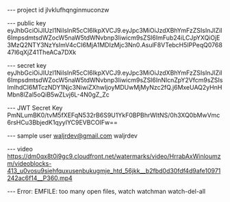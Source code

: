--- project id
jlvklufhqnginmuconzw


--- public key
eyJhbGciOiJIUzI1NiIsInR5cCI6IkpXVCJ9.eyJpc3MiOiJzdXBhYmFzZSIsInJlZiI6ImpsdmtsdWZocW5naW5tdWNvbnp3Iiwicm9sZSI6ImFub24iLCJpYXQiOjE3MzQ2NTY3NzYsImV4cCI6MjA1MDIzMjc3Nn0.AsulF8VTebcH5lPPeqQ076847l6qXjZ41TheACa7DXk

--- secret key
eyJhbGciOiJIUzI1NiIsInR5cCI6IkpXVCJ9.eyJpc3MiOiJzdXBhYmFzZSIsInJlZiI6ImpsdmtsdWZocW5naW5tdWNvbnp3Iiwicm9sZSI6InNlcnZpY2Vfcm9sZSIsImlhdCI6MTczNDY1Njc3NiwiZXhwIjoyMDUwMjMyNzc2fQ.j6MxeUAQ2yHnHMbn8lZal5oQiB5wZLvj6L-4N0gZ_Zc

--- JWT Secret Key
PmNLumBK0/tvM5fXEFqN532rB6S9U1YkF0BPBhrWltNS/0h3XQ0bMwVmc6rsHCu3BbjedK1qyyIYC9EVBCOIFw==

--- sample user
waljrdev@gmail.com
waljrdev



--- video
https://dm0qx8t0i9gc9.cloudfront.net/watermarks/video/HrrabAxWinloumzm/videoblocks-413_u0vosu9siehfquxusenbukugmje_htd_56jkk__b2fbd0d30fdf4d9afe10971242ac6f14__P360.mp4


--- Error: EMFILE: too many open files, watch
watchman watch-del-all